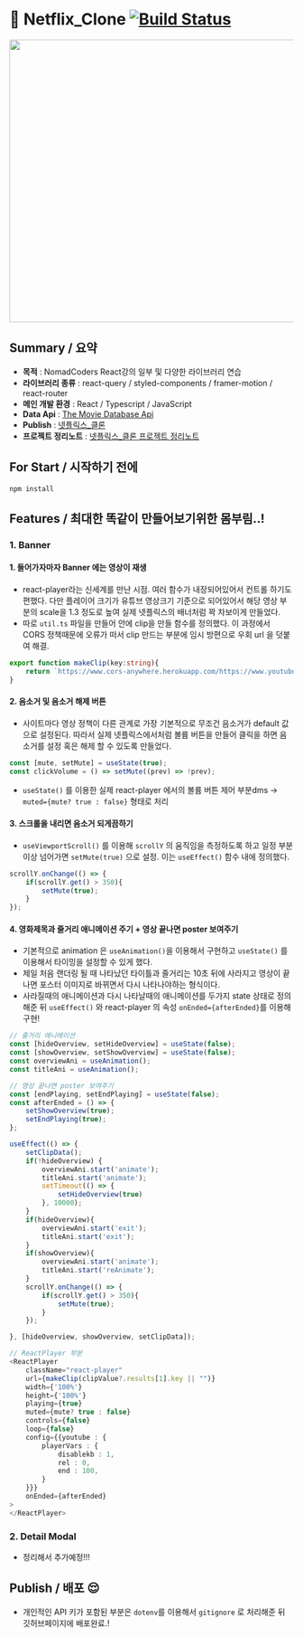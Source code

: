 # :popcorn: Netflix_Clone [![Build Status](https://travis-ci.org/joemccann/dillinger.svg?branch=master)](https://travis-ci.org/joemccann/dillinger)

<img src="https://user-images.githubusercontent.com/85853145/163539465-146fd13e-bfa9-4e7c-bbcb-763c952a49cf.png" width="1000" height="500">

## Summary / 요약

- **목적** : NomadCoders React강의 일부 및 다양한 라이브러리 연습
- **라이브러리 종류** : react-query / styled-components / framer-motion / react-router
- **메인 개발 환경** : React / Typescript / JavaScript
- **Data Api** : [The Movie Database Api](https://developers.themoviedb.org/3/getting-started/introduction)
- **Publish** : [넷플릭스_클론](https://kaydan95.github.io/netflix_clone/)
- **프로젝트 정리노트** : [넷플릭스_클론 프로젝트 정리노트](https://www.notion.so/Netflix_clone-d45cb519d6384de3b7accb2295ab33eb)


## For Start / 시작하기 전에
    npm install
<!--     npm install react-router-dom@6
    npm install --save styled-components
    npm i -D @types/styled-components
    npm install react-query
    npm install react-helmet
    npm install recoil
    npm install framer_motion
    npm install react-player
    npm install react-responsive -->

## Features / 최대한 똑같이 만들어보기위한 몸부림..!
### 1. Banner 
#### 1. 들어가자마자 Banner 에는 영상이 재생
- react-player라는 신세계를 만난 시점. 여러 함수가 내장되어있어서 컨트롤 하기도 편했다. 다만 플레이어 크기가 유튜브 영상크기 기준으로 되어있어서 해당 영상 부분의 scale을 1.3 정도로 높여 실제 넷플릭스의 배너처럼 꽉 차보이게 만들었다.
- 따로 `util.ts` 파일을 만들어 안에 clip을 만들 함수를 정의했다. 이 과정에서 CORS 정책때문에 오류가 떠서 clip 만드는 부분에 임시 방편으로 우회 url 을 덧붙여 해결.

```typescript
export function makeClip(key:string){
    return `https://www.cors-anywhere.herokuapp.com/https://www.youtube.com/watch?v=${key}`;
}
```


#### 2. 음소거 및 음소거 해제 버튼
- 사이트마다 영상 정책이 다른 관계로 가장 기본적으로 무조건 음소거가 default 값으로 설정된다. 따라서 실제 넷플릭스에서처럼 볼륨 버튼을 만들어 클릭을 하면 음소거를 설정 혹은 해제 할 수 있도록 만들었다. 

```typescript
const [mute, setMute] = useState(true);
const clickVolume = () => setMute((prev) => !prev);
```

- `useState()` 를 이용한 실제 react-player 에서의 볼륨 버튼 제어 부분dms -> `muted={mute? true : false}` 형태로 처리


#### 3. 스크롤을 내리면 음소거 되게끔하기
- `useViewportScroll()` 를 이용해 `scrollY` 의 움직임을 측정하도록 하고 일정 부분 이상 넘어가면 `setMute(true)` 으로 설정. 이는 `useEffect()` 함수 내에 정의했다.

```typescript
scrollY.onChange(() => {
    if(scrollY.get() > 350){
        setMute(true);
    }
});
```

#### 4. 영화제목과 줄거리 애니메이션 주기 + 영상 끝나면 poster 보여주기
-  기본적으로 animation 은 `useAnimation()`을 이용해서 구현하고 `useState()` 를 이용해서 타이밍을 설정할 수 있게 했다.
-  제일 처음 랜더링 될 때 나타났던 타이틀과 줄거리는 10초 뒤에 사라지고 영상이 끝나면 포스터 이미지로 바뀌면서 다시 나타나야하는 형식이다.
-  사라질때의 애니메이션과 다시 나타날때의 애니메이션를 두가지 state 상태로 정의해준 뒤 `useEffect()` 와 react-player 의 속성 `onEnded={afterEnded}`를 이용해 구현!

```typescript
// 줄거리 애니메이션
const [hideOverview, setHideOverview] = useState(false);
const [showOverview, setShowOverview] = useState(false);
const overviewAni = useAnimation();
const titleAni = useAnimation();

// 영상 끝나면 poster 보여주기
const [endPlaying, setEndPlaying] = useState(false);
const afterEnded = () => {
    setShowOverview(true);
    setEndPlaying(true);
};

useEffect(() => {
    setClipData();
    if(!hideOverview) {
        overviewAni.start('animate');
        titleAni.start('animate');
        setTimeout(() => {
            setHideOverview(true)
        }, 10000);
    }
    if(hideOverview){
        overviewAni.start('exit');
        titleAni.start('exit');
    }
    if(showOverview){
        overviewAni.start('animate');
        titleAni.start('reAnimate');
    }
    scrollY.onChange(() => {
        if(scrollY.get() > 350){
            setMute(true);
        }
    });

}, [hideOverview, showOverview, setClipData]);

// ReactPlayer 부분
<ReactPlayer
    className="react-player" 
    url={makeClip(clipValue?.results[1].key || "")}
    width={'100%'}
    height={'100%'}
    playing={true}
    muted={mute? true : false}
    controls={false}
    loop={false}
    config={{youtube : {
        playerVars : {
            disablekb : 1,
            rel : 0,
            end : 100,
        }
    }}}
    onEnded={afterEnded}
>
</ReactPlayer>

```

### 2. Detail Modal
- 정리해서 추가예정!!!

## Publish / 배포 😌
- 개인적인 API 키가 포함된 부분은 `dotenv`를 이용해서 `gitignore` 로 처리해준 뒤 깃허브페이지에 배포완료.!
